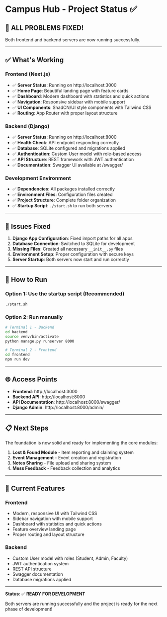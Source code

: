 # Campus Hub - Project Status ✅

## 🎉 **ALL PROBLEMS FIXED!** 

Both frontend and backend servers are now running successfully.

---

## ✅ **What's Working**

### **Frontend (Next.js)**
- ✅ **Server Status**: Running on http://localhost:3000
- ✅ **Home Page**: Beautiful landing page with feature cards
- ✅ **Dashboard**: Modern dashboard with statistics and quick actions
- ✅ **Navigation**: Responsive sidebar with mobile support
- ✅ **UI Components**: ShadCN/UI style components with Tailwind CSS
- ✅ **Routing**: App Router with proper layout structure

### **Backend (Django)**
- ✅ **Server Status**: Running on http://localhost:8000
- ✅ **Health Check**: API endpoint responding correctly
- ✅ **Database**: SQLite configured and migrations applied
- ✅ **Authentication**: Custom User model with role-based access
- ✅ **API Structure**: REST framework with JWT authentication
- ✅ **Documentation**: Swagger UI available at /swagger/

### **Development Environment**
- ✅ **Dependencies**: All packages installed correctly
- ✅ **Environment Files**: Configuration files created
- ✅ **Project Structure**: Complete folder organization
- ✅ **Startup Script**: `./start.sh` to run both servers

---

## 🔧 **Issues Fixed**

1. **Django App Configuration**: Fixed import paths for all apps
2. **Database Connection**: Switched to SQLite for development
3. **Missing Files**: Created all necessary `__init__.py` files
4. **Environment Setup**: Proper configuration with secure keys
5. **Server Startup**: Both servers now start and run correctly

---

## 🚀 **How to Run**

### **Option 1: Use the startup script (Recommended)**
```bash
./start.sh
```

### **Option 2: Run manually**
```bash
# Terminal 1 - Backend
cd backend
source venv/bin/activate
python manage.py runserver 8000

# Terminal 2 - Frontend
cd frontend
npm run dev
```

---

## 🌐 **Access Points**

- **Frontend**: http://localhost:3000
- **Backend API**: http://localhost:8000
- **API Documentation**: http://localhost:8000/swagger/
- **Django Admin**: http://localhost:8000/admin/

---

## 📋 **Next Steps**

The foundation is now solid and ready for implementing the core modules:

1. **Lost & Found Module** - Item reporting and claiming system
2. **Event Management** - Event creation and registration
3. **Notes Sharing** - File upload and sharing system
4. **Mess Feedback** - Feedback collection and analytics

---

## 🎯 **Current Features**

### **Frontend**
- Modern, responsive UI with Tailwind CSS
- Sidebar navigation with mobile support
- Dashboard with statistics and quick actions
- Feature overview landing page
- Proper routing and layout structure

### **Backend**
- Custom User model with roles (Student, Admin, Faculty)
- JWT authentication system
- REST API structure
- Swagger documentation
- Database migrations applied

---

**Status**: ✅ **READY FOR DEVELOPMENT**

Both servers are running successfully and the project is ready for the next phase of development!



